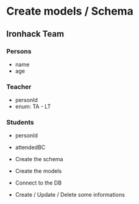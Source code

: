 # Create models / Schema

## Ironhack Team

### Persons

- name
- age

### Teacher

- personId
- enum: TA - LT

### Students

- personId
- attendedBC

- Create the schema
- Create the models
- Connect to the DB
- Create / Update / Delete some informations

